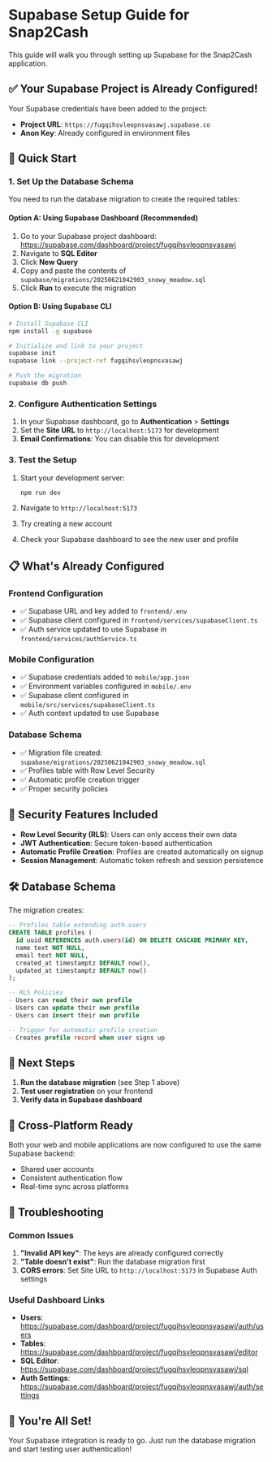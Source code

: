 # Supabase Setup Guide for Snap2Cash

This guide will walk you through setting up Supabase for the Snap2Cash application.

## ✅ Your Supabase Project is Already Configured!

Your Supabase credentials have been added to the project:
- **Project URL**: `https://fugqihsvleopnsvasawj.supabase.co`
- **Anon Key**: Already configured in environment files

## 🚀 Quick Start

### 1. Set Up the Database Schema

You need to run the database migration to create the required tables:

#### Option A: Using Supabase Dashboard (Recommended)

1. Go to your Supabase project dashboard: https://supabase.com/dashboard/project/fugqihsvleopnsvasawj
2. Navigate to **SQL Editor**
3. Click **New Query**
4. Copy and paste the contents of `supabase/migrations/20250621042903_snowy_meadow.sql`
5. Click **Run** to execute the migration

#### Option B: Using Supabase CLI

```bash
# Install Supabase CLI
npm install -g supabase

# Initialize and link to your project
supabase init
supabase link --project-ref fugqihsvleopnsvasawj

# Push the migration
supabase db push
```

### 2. Configure Authentication Settings

1. In your Supabase dashboard, go to **Authentication** > **Settings**
2. Set the **Site URL** to `http://localhost:5173` for development
3. **Email Confirmations**: You can disable this for development

### 3. Test the Setup

1. Start your development server:
   ```bash
   npm run dev
   ```

2. Navigate to `http://localhost:5173`
3. Try creating a new account
4. Check your Supabase dashboard to see the new user and profile

## 📋 What's Already Configured

### Frontend Configuration
- ✅ Supabase URL and key added to `frontend/.env`
- ✅ Supabase client configured in `frontend/services/supabaseClient.ts`
- ✅ Auth service updated to use Supabase in `frontend/services/authService.ts`

### Mobile Configuration
- ✅ Supabase credentials added to `mobile/app.json`
- ✅ Environment variables configured in `mobile/.env`
- ✅ Supabase client configured in `mobile/src/services/supabaseClient.ts`
- ✅ Auth context updated to use Supabase

### Database Schema
- ✅ Migration file created: `supabase/migrations/20250621042903_snowy_meadow.sql`
- ✅ Profiles table with Row Level Security
- ✅ Automatic profile creation trigger
- ✅ Proper security policies

## 🔐 Security Features Included

- **Row Level Security (RLS)**: Users can only access their own data
- **JWT Authentication**: Secure token-based authentication
- **Automatic Profile Creation**: Profiles are created automatically on signup
- **Session Management**: Automatic token refresh and session persistence

## 🛠 Database Schema

The migration creates:

```sql
-- Profiles table extending auth.users
CREATE TABLE profiles (
  id uuid REFERENCES auth.users(id) ON DELETE CASCADE PRIMARY KEY,
  name text NOT NULL,
  email text NOT NULL,
  created_at timestamptz DEFAULT now(),
  updated_at timestamptz DEFAULT now()
);

-- RLS Policies
- Users can read their own profile
- Users can update their own profile  
- Users can insert their own profile

-- Trigger for automatic profile creation
- Creates profile record when user signs up
```

## 🚨 Next Steps

1. **Run the database migration** (see Step 1 above)
2. **Test user registration** on your frontend
3. **Verify data in Supabase dashboard**

## 📱 Cross-Platform Ready

Both your web and mobile applications are now configured to use the same Supabase backend:
- Shared user accounts
- Consistent authentication flow
- Real-time sync across platforms

## 🔧 Troubleshooting

### Common Issues

1. **"Invalid API key"**: The keys are already configured correctly
2. **"Table doesn't exist"**: Run the database migration first
3. **CORS errors**: Set Site URL to `http://localhost:5173` in Supabase Auth settings

### Useful Dashboard Links

- **Users**: https://supabase.com/dashboard/project/fugqihsvleopnsvasawj/auth/users
- **Tables**: https://supabase.com/dashboard/project/fugqihsvleopnsvasawj/editor
- **SQL Editor**: https://supabase.com/dashboard/project/fugqihsvleopnsvasawj/sql
- **Auth Settings**: https://supabase.com/dashboard/project/fugqihsvleopnsvasawj/auth/settings

## 🎉 You're All Set!

Your Supabase integration is ready to go. Just run the database migration and start testing user authentication!